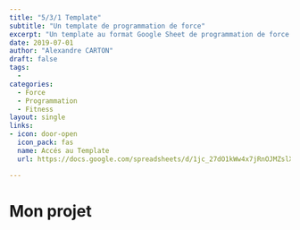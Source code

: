 ```yaml
---
title: "5/3/1 Template"
subtitle: "Un template de programmation de force"
excerpt: "Un template au format Google Sheet de programmation de force suivant le modèle de progression de Jim Wendler"
date: 2019-07-01
author: "Alexandre CARTON"
draft: false
tags:
  - 
categories:
  - Force
  - Programmation
  - Fitness
layout: single
links:
- icon: door-open
  icon_pack: fas
  name: Accés au Template
  url: https://docs.google.com/spreadsheets/d/1jc_27dO1kWw4x7jRnOJMZslXYy-CLhI9/edit?usp=sharing&ouid=112204073087317390382&rtpof=true&sd=true/copy

---
```




# Mon projet
